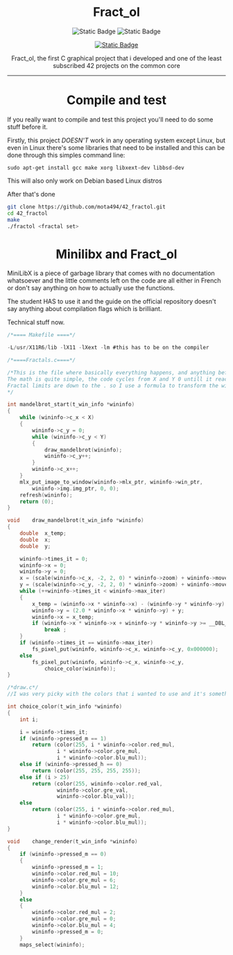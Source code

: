 <div align = "center">

# Fract_ol
![Static Badge](https://img.shields.io/badge/115%2F100-green?style=for-the-badge&logo=42&logoColor=%23F0EDCC&label=Score&labelColor=%2302343F&color=%23F0EDCC
)
![Static Badge](https://img.shields.io/badge/Language-green?style=for-the-badge&logo=C&logoColor=%23F0EDCC&labelColor=%2302343F&color=%23F0EDCC
)

[![Static Badge](https://img.shields.io/badge/Music%20Suggestion-Click%20Me?style=for-the-badge&logo=YouTube&logoColor=%23000000&labelColor=%23FFFFFF&color=%23FF0000)](https://www.youtube.com/watch?v=kd-8yZ1hhko)

Fract_ol, the first C graphical project that i developed and one of the least subscribed 42 projects on the common core

---

</div>

<div align="center">

# Compile and test

</div>

If you really want to compile and test this project you'll need to do some stuff before it.

Firstly, this project *_DOESN'T_* work in any operating system except Linux, but even in Linux there's some libraries that need to be installed and this can be done through this simples command line:

`sudo apt-get install gcc make xorg libxext-dev libbsd-dev`

This will also only work on Debian based Linux distros

After that's done

```zsh
git clone https://github.com/mota494/42_fractol.git
cd 42_fractol
make
./fractol <fractal set>
```

<div align="center">

# Minilibx and Fract_ol

</div>


MiniLibX is a piece of garbage library that comes with no documentation whatsoever and the little comments left on the code are all either in French or don't say anything on how to actually use the functions.

The student HAS to use it and the guide on the official repository doesn't say anything about compilation flags which is brilliant.

Technical stuff now.

```C
/*==== Makefile ====*/

-L/usr/X11R6/lib -lX11 -lXext -lm #this has to be on the compiler

/*====Fractals.c====*/

/*This is the file where basically everything happens, and anything before this is just error checking and value initialization.
The math is quite simple, the code cycles from X and Y 0 untill it reaches X and Y *window size* and sends wherever point it's on to a formula that calculates whether or not that point belongs to said fractal
Fractal limits are down to the . so I use a formula to transform the window coordinates value into floats that fit the XYgraph with the limits that I want, for example the coordinate (750,320) on the screen translates to (1.(3), -0.5(7)) on the XY graph
*/

int	mandelbrot_start(t_win_info *wininfo)
{
	while (wininfo->c_x < X)
	{
		wininfo->c_y = 0;
		while (wininfo->c_y < Y)
		{
			draw_mandelbrot(wininfo);
			wininfo->c_y++;
		}
		wininfo->c_x++;
	}
	mlx_put_image_to_window(wininfo->mlx_ptr, wininfo->win_ptr,
		wininfo->img.img_ptr, 0, 0);
	refresh(wininfo);
	return (0);
}

void	draw_mandelbrot(t_win_info *wininfo)
{
	double	x_temp;
	double	x;
	double	y;

	wininfo->times_it = 0;
	wininfo->x = 0;
	wininfo->y = 0;
	x = (scale(wininfo->c_x, -2, 2, 0) * wininfo->zoom) + wininfo->move_x;
	y = (scale(wininfo->c_y, -2, 2, 0) * wininfo->zoom) + wininfo->move_y;
	while (++wininfo->times_it < wininfo->max_iter)
	{
		x_temp = (wininfo->x * wininfo->x) - (wininfo->y * wininfo->y) + x;
		wininfo->y = (2.0 * wininfo->x * wininfo->y) + y;
		wininfo->x = x_temp;
		if (wininfo->x * wininfo->x + wininfo->y * wininfo->y >= __DBL_MAX__)
			break ;
	}
	if (wininfo->times_it == wininfo->max_iter)
		fs_pixel_put(wininfo, wininfo->c_x, wininfo->c_y, 0x000000);
	else
		fs_pixel_put(wininfo, wininfo->c_x, wininfo->c_y,
			choice_color(wininfo));
}

/*draw.c*/
//I was very picky with the colors that i wanted to use and it's something that I spend way to much time dealing with but I ended up with a fairly simple function that cycles through the colors that i want and supports 3 modes, all white where everything is white except the fractal set, a gradiant mode where everything is a nice color grandiant except the fractal set and the default color mode which every point that's iterated X times is a defined color and everything else is a purple gradiant. On top of the three modes the user can press _J_ or _K_ on the keyboard to cycle different color palletes, this is done through a simple change of values that are later used o calculate which color should a pixel be

int	choice_color(t_win_info *wininfo)
{
	int	i;

	i = wininfo->times_it;
	if (wininfo->pressed_m == 1)
		return (color(255, i * wininfo->color.red_mul,
				i * wininfo->color.gre_mul,
				i * wininfo->color.blu_mul));
	else if (wininfo->pressed_h == 0)
		return (color(255, 255, 255, 255));
	else if (i > 25)
		return (color(255, wininfo->color.red_val,
				wininfo->color.gre_val,
				wininfo->color.blu_val));
	else
		return (color(255, i * wininfo->color.red_mul,
				i * wininfo->color.gre_mul,
				i * wininfo->color.blu_mul));
}

void	change_render(t_win_info *wininfo)
{
	if (wininfo->pressed_m == 0)
	{
		wininfo->pressed_m = 1;
		wininfo->color.red_mul = 10;
		wininfo->color.gre_mul = 6;
		wininfo->color.blu_mul = 12;
	}
	else
	{
		wininfo->color.red_mul = 2;
		wininfo->color.gre_mul = 0;
		wininfo->color.blu_mul = 4;
		wininfo->pressed_m = 0;
	}
	maps_select(wininfo);
```